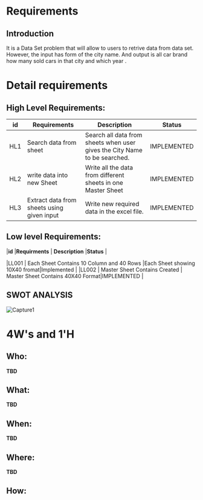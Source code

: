 
# Requirements
## Introduction
It is a Data Set problem that will allow to users to retrive data from data set. However, the input has form of the city name. And output is  all car brand how many sold cars in that city and which year .

# Detail requirements
## High Level Requirements:
|**id**  |**Requirements**  | **Description**  |**Status**  |
| --- | --- | --- | --- |
|HL1 | Search data from sheet |Search all data from sheets when user gives the City Name to be searched.|IMPLEMENTED|
|HL2 | write data into new Sheet  | Write all the data from different sheets in one Master Sheet|IMPLEMENTED |
|HL3 |Extract data from sheets using given input|Write new required data in the excel file. |IMPLEMENTED |



##  Low level Requirements:

|**id**  |**Requirments**  | **Description**  |**Status**  |

|LL001 | Each Sheet Contains 10 Column and 40 Rows |Each Sheet showing 10X40 fromat|Implemented |
|LL002 | Master Sheet Contains Created  | Master Sheet Contains 40X40 Format|IMPLEMENTED |

  
## SWOT ANALYSIS

![Capture1](https://user-images.githubusercontent.com/78864900/111418016-e833d380-870c-11eb-81e2-626dd342fa8f.PNG)

# 4W&#39;s and 1&#39;H

## Who:

**TBD**

## What:

**TBD**

## When:

**TBD**

## Where:

**TBD**

## How:
